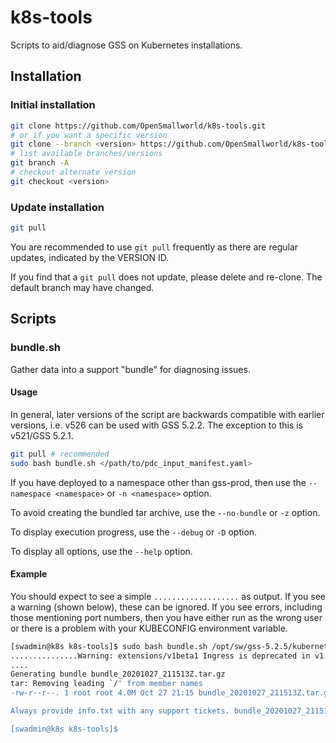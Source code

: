 # k8s-tools

Scripts to aid/diagnose GSS on Kubernetes installations.

## Installation

### Initial installation

```bash
git clone https://github.com/OpenSmallworld/k8s-tools.git 
# or if you want a specific version
git clone --branch <version> https://github.com/OpenSmallworld/k8s-tools.git # for example v526
# list available branches/versions
git branch -A 
# checkout alternate version
git checkout <version>
```

### Update installation

```bash
git pull
```

You are recommended to use ```git pull``` frequently as there are regular updates, indicated by the VERSION ID.

If you find that a ```git pull``` does not update, please delete and re-clone. The default branch may have changed.

## Scripts

### bundle.sh

Gather data into a support "bundle" for diagnosing issues.

#### Usage

In general, later versions of the script are backwards compatible with earlier versions, i.e. v526 can be used with GSS 5.2.2.
The exception to this is v521/GSS 5.2.1.

```bash
git pull # recommended
sudo bash bundle.sh </path/to/pdc_input_manifest.yaml>
```

If you have deployed to a namespace other than gss-prod, then use the ```--namespace <namespace>``` or ```-n <namespace>``` option.

To avoid creating the bundled tar archive, use the ```--no-bundle``` or ```-z``` option.

To display execution progress, use the ```--debug``` or ```-D``` option.

To display all options, use the ```--help``` option.

#### Example

You should expect to see a simple ```...................``` as output. If you see a warning (shown below), these can be ignored. If you see errors, including those mentioning port numbers, then you have either run as the wrong user or there is a problem with your KUBECONFIG environment variable.

```bash
[swadmin@k8s k8s-tools]$ sudo bash bundle.sh /opt/sw/gss-5.2.5/kubernetes_scripts/pdi_input_manifest.yaml 
...............Warning: extensions/v1beta1 Ingress is deprecated in v1.14+, unavailable in v1.22+; use networking.k8s.io/v1 Ingress
....
Generating bundle bundle_20201027_211513Z.tar.gz
tar: Removing leading `/' from member names
-rw-r--r--. 1 root root 4.0M Oct 27 21:15 bundle_20201027_211513Z.tar.gz

Always provide info.txt with any support tickets. bundle_20201027_211513Z.tar.gz is only required when requested.

[swadmin@k8s k8s-tools]$
```
